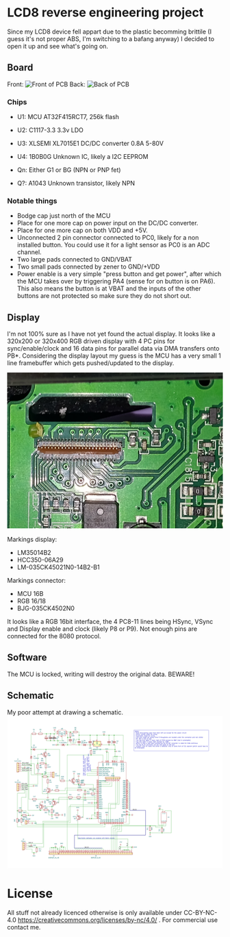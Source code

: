 # LCD8 reverse engineering project

Since my LCD8 device fell appart due to the plastic becomming brittile (I guess it's not proper ABS, I'm switching to a bafang anyway) I decided to open it up and see what's going on.

## Board
Front:
![Front of PCB](https://github.com/consp/lcd8-re/blob/master/img/Front.png)
Back:
![Back of PCB](https://github.com/consp/lcd8-re/blob/master/img/Back-mirror.png)

### Chips

- U1: MCU AT32F415RCT7, 256k flash
- U2: C1117-3.3 3.3v LDO
- U3: XLSEMI XL7015E1 DC/DC converter 0.8A 5-80V
- U4: 1B0B0G Unknown IC, likely a I2C EEPROM 

- Qn: Either G1 or BG (NPN or PNP fet)
- Q?: A1043 Unknown transistor, likely NPN

### Notable things
- Bodge cap just north of the MCU
- Place for one more cap on power input on the DC/DC converter.
- Place for one more cap on both VDD and +5V.
- Unconnected 2 pin connector connected to PC0, likely for a non installed button. You could use it for a light sensor as PC0 is an ADC channel.
- Two large pads connected to GND/VBAT
- Two small pads connected by zener to GND/+VDD
- Power enable is a very simple "press button and get power", after which the MCU takes over by triggering PA4 (sense for on button is on PA6). This also means the button is at VBAT and the inputs of the other buttons are not protected so make sure they do not short out.

## Display
I'm not 100% sure as I have not yet found the actual display. It looks like a 320x200 or 320x400 RGB driven display with 4 PC pins for sync/enable/clock and 16 data pins for parallel data via DMA transfers onto PB*.
Considering the display layout my guess is the MCU has a very small 1 line framebuffer which gets pushed/updated to the display.

![LCD connector](https://github.com/consp/lcd8-re/blob/master/img/lcd_connector.jpg)

Markings display: 
- LM35014B2
- HCC350-06A29
- LM-035CK45021N0-14B2-B1

Markings connector:
- MCU 16B
- RGB 16/18
- BJG-035CK4502N0

It looks like a RGB 16bit interface, the 4 PC8-11 lines being HSync, VSync and Display enable and clock (likely P8 or P9). Not enough pins are connected for the 8080 protocol.

## Software
The MCU is locked, writing will destroy the original data. BEWARE!

## Schematic
My poor attempt at drawing a schematic.
![Schematic](https://github.com/consp/lcd8-re/blob/master/img/schematic.svg?raw=true)

# License
All stuff not already licenced otherwise is only available under CC-BY-NC-4.0 https://creativecommons.org/licenses/by-nc/4.0/ . For commercial use contact me.